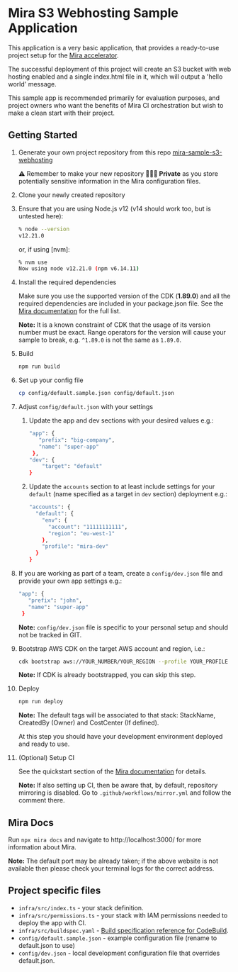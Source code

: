 # Mira S3 Webhosting Sample Application

This application is a very basic application, that provides a ready-to-use project setup for the [Mira accelerator].

The successful deployment of this project will create an S3 bucket with web hosting enabled and a single index.html file in it, which will output a 'hello world' message.

This sample app is recommended primarily for evaluation purposes, and project owners who want the benefits of Mira CI orchestration but wish to make a clean start with their project.

## Getting Started

1. Generate your own project repository from this repo [mira-sample-s3-webhosting](https://github.com/nearform/mira-sample-s3-webhosting/generate)

    ⚠️ Remember to make your new repository __🕵🏻‍♀️ Private__ as you store potentially sensitive information in the Mira configuration files.

2. Clone your newly created repository

3. Ensure that you are using Node.js v12 (v14 should work too, but is untested here):

   ```bash
   % node --version
   v12.21.0
   ```

   or, if using [nvm]:

   ```bash
   % nvm use
   Now using node v12.21.0 (npm v6.14.11)
   ```

4. Install the required dependencies

    Make sure you use the supported version of the CDK (__1.89.0__) and all the required dependencies are included in your package.json file.
    See the [Mira documentation](#mira-docs) for the full list.

    __Note:__  It is a known constraint of CDK that the usage of its version number must be exact. Range operators for the version will cause your sample to break, e.g. `^1.89.0` is not the same as `1.89.0`.

5. Build

   ```bash
   npm run build
   ```

6. Set up your config file

   ```bash
   cp config/default.sample.json config/default.json
   ```

7. Adjust `config/default.json` with your settings

    1. Update the app and dev sections with your desired values e.g.:
        ```bash
        "app": {
           "prefix": "big-company",
           "name": "super-app"
         },
        "dev": {
            "target": "default"
        }
       ```
    2. Update the `accounts` section to at least include settings for your `default` (name specified as a target in `dev` section) deployment e.g.:
        ```bash
        "accounts": {
          "default": {
            "env": {
              "account": "11111111111",
              "region": "eu-west-1"
            },
            "profile": "mira-dev"
          }
       }
       ```

8. If you are working as part of a team, create a `config/dev.json` file and provide your own app settings e.g.:
    ```bash
    "app": {
       "prefix": "john",
       "name": "super-app"
     }
   ```
   __Note:__ `config/dev.json` file is specific to your personal setup and should not be tracked in GIT.

9. Bootstrap AWS CDK on the target AWS account and region, i.e.:
    ```bash
   cdk bootstrap aws://YOUR_NUMBER/YOUR_REGION --profile YOUR_PROFILE
   ```
   __Note:__ If CDK is already bootstrapped, you can skip this step.

10. Deploy

     ```bash
     npm run deploy
     ```
     __Note:__ The default tags will be associated to that stack: StackName,  CreatedBy (Owner) and CostCenter (If defined).

     At this step you should have your development environment deployed and ready to use.

11. (Optional) Setup CI

    See the quickstart section of the [Mira documentation](#mira-docs) for details.

    __Note:__ If also setting up CI, then be aware that, by default, repository mirroring is disabled. Go to `.github/workflows/mirror.yml` and follow the comment there.

## Mira Docs
Run `npx mira docs` and navigate to http://localhost:3000/ for more information about Mira.

__Note:__ The default port may be already taken; if the above website is not available then please check your terminal logs for the correct address.

## Project specific files
* `infra/src/index.ts` - your stack definition.
* `infra/src/permissions.ts` - your stack with IAM permissions needed to deploy the app with CI.
* `infra/src/buildspec.yaml` - [Build specification reference for CodeBuild].
* `config/default.sample.json` - example configuration file (rename to default.json to use)
* `config/dev.json` - local development configuration file that overrides default.json.

<!-- Links -->
[Mira accelerator]: https://github.com/nearform/mira
[Build specification reference for CodeBuild]: https://docs.aws.amazon.com/codebuild/latest/userguide/build-spec-ref.html
